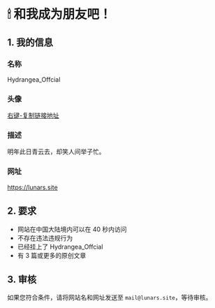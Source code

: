 # 🕯 和我成为朋友吧！
## 1. 我的信息
### 名称
Hydrangea_Offcial
### 头像
[右键-复制链接地址](https://gcore.jsdelivr.net/gh/lunarblog/CDN@Avatar-241002/avatar/241002.JPG)
### 描述
明年此日青云去，却笑人间举子忙。
### 网址
https://lunars.site 
## 2. 要求
- 网站在中国大陆境内可以在 40 秒内访问
- 不存在违法违规行为
- 已经挂上了 Hydrangea_Offcial
- 有 3 篇或更多的原创文章
## 3. 审核
如果您符合条件，请将网站名和网址发送至 ```mail@lunars.site```，等待审核。
